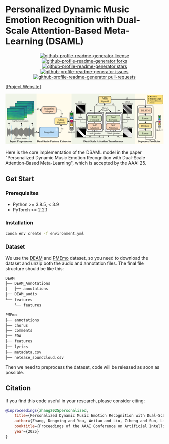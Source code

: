 # Personalized Dynamic Music Emotion Recognition with Dual-Scale Attention-Based Meta-Learning (DSAML)
<p align="center">
    <a href="https://github.com/Littleor/Personalized-DMER/blob/master/LICENSE" target="blank">
    <img src="https://img.shields.io/github/license/Littleor/Personalized-DMER?style=flat-square" alt="github-profile-readme-generator license" />
    </a>
    <a href="https://github.com/Littleor/Personalized-DMER/fork" target="blank">
    <img src="https://img.shields.io/github/forks/Littleor/Personalized-DMER?style=flat-square" alt="github-profile-readme-generator forks"/>
    </a>
    <a href="https://github.com/Littleor/Personalized-DMER/stargazers" target="blank">
    <img src="https://img.shields.io/github/stars/Littleor/Personalized-DMER?style=flat-square" alt="github-profile-readme-generator stars"/>
    </a>
    <a href="https://github.com/Littleor/Personalized-DMER/issues" target="blank">
    <img src="https://img.shields.io/github/issues/Littleor/Personalized-DMER?style=flat-square" alt="github-profile-readme-generator issues"/>
    </a>
    <a href="https://github.com/Littleor/Personalized-DMER/pulls" target="blank">
    <img src="https://img.shields.io/github/issues-pr/Littleor/Personalized-DMER?style=flat-square" alt="github-profile-readme-generator pull-requests"/>
    </a>
</p>

[[Project Website](https://littleor.github.io/PDMER/)] 

![Model Architecture](./static/images/Model-Architecture.png)

Here is the core implementation of the DSAML model in the paper "Personalized Dynamic Music Emotion Recognition with Dual-Scale Attention-Based Meta-Learning", which is accepted by the AAAI 25.

## Get Start

### Prerequisites

* Python >= 3.8.5, < 3.9
* PyTorch >= 2.2.1

### Installation

```bash
conda env create -f environment.yml
```

### Dataset
We use the [DEAM](https://cvml.unige.ch/databases/DEAM/) and [PMEmo](https://github.com/HuiZhangDB/PMEmo) dataset, so you need to download the dataset and unzip both the audio and annotation files. The final file structure should be like this:
```txt
DEAM
├── DEAM_Annotations
│   ├── annotations
├── DEAM_audio
└── features
    └── features
```
```txt
PMEmo
├── annotations
├── chorus
├── comments
├── EDA
├── features
├── lyrics
├── metadata.csv
├── netease_soundcloud.csv
```

Then we need to preprocess the dataset, code will be released as soon as possible.

## Citation

If you find this code useful in your research, please consider citing:

```bibtex
@inproceedings{zhang2025personalized,
    title={Personalized Dynamic Music Emotion Recognition with Dual-Scale Attention-Based Meta-Learning},
    author={Zhang, Dengming and You, Weitao and Liu, Ziheng and Sun, Lingyun and Chen, Pei},
    booktitle={Proceedings of the AAAI Conference on Artificial Intelligence},
    year={2025}
}
```